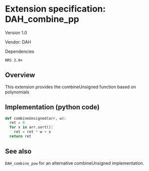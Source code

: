 # Extension specification: DAH_combine_pp

Version 1.0

Vendor: DAH

Dependencies

```
NRS 2.0+
```

## Overview

This extension provides the combineUnsigned function based on polynomials

## Implementation (python code)

```py
def combineUnsigned(arr, w):
  ret = 0
  for x in arr.sort():
    ret = ret * w + x
  return ret
```

## See also

```DAH_combine_pow``` for an alternative combineUnsigned implementation.

